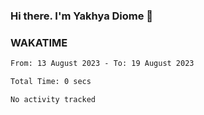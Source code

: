 ### Hi there. I'm Yakhya Diome 👋

### WAKATIME
<!--START_SECTION:waka-->

```txt
From: 13 August 2023 - To: 19 August 2023

Total Time: 0 secs

No activity tracked
```

<!--END_SECTION:waka-->
